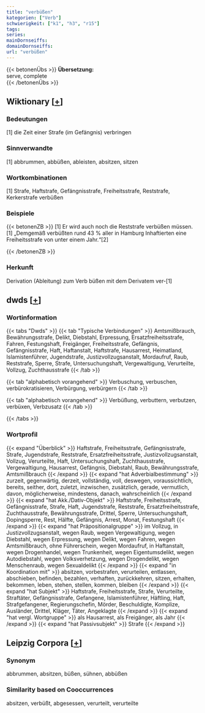 ```yaml
---
title: "verbüßen"
kategorien: ["Verb"]
schwierigkeit: ["k1", "h3", "r15"]
tags:
series:
mainDornseiffs:
domainDornseiffs:
url: "verbüßen"
---
```


{{< betonenÜbs >}}
**Übersetzung:**  
serve, complete  
{{< /betonenÜbs >}}

## Wiktionary [[+](https://de.wiktionary.org/wiki/verbüßen)]

### Bedeutungen
[1] die Zeit einer Strafe (im Gefängnis) verbringen  

### Sinnverwandte
[1] abbrummen, abbüßen, ableisten, absitzen, sitzen  

### Wortkombinationen
[1] Strafe, Haftstrafe, Gefängnisstrafe, Freiheitsstrafe, Reststrafe, Kerkerstrafe verbüßen  

### Beispiele
{{< betonenZB >}}
[1] Er wird auch noch die Reststrafe verbüßen müssen.  
[1] „Demgemäß verbüßten rund 43 % aller in Hamburg Inhaftierten eine Freiheitsstrafe von unter einem Jahr.“[2]  

{{< /betonenZB >}}
### Herkunft
Derivation (Ableitung) zum Verb büßen mit dem Derivatem ver-[1]  



## dwds [[+](https://www.dwds.de/wb/verbüßen)]

### Wortinformation
{{< tabs "Dwds" >}}
{{< tab "Typische Verbindungen" >}}
Amtsmißbrauch, Bewährungsstrafe, Delikt, Diebstahl, Erpressung, Ersatzfreiheitsstrafe, Fahren, Festungshaft, Freigänger, Freiheitsstrafe, Gefängnis, Gefängnisstrafe, Haft, Haftanstalt, Haftstrafe, Hausarrest, Heimatland, Islamistenführer, Jugendstrafe, Justizvollzugsanstalt, Mordaufruf, Raub, Reststrafe, Sperre, Strafe, Untersuchungshaft, Vergewaltigung, Verurteilte, Vollzug, Zuchthausstrafe
{{< /tab >}}

{{< tab "alphabetisch vorangehend" >}}
Verbuschung, verbuschen, verbürokratisieren, Verbürgung, verbürgern
{{< /tab >}}

{{< tab "alphabetisch vorangehend" >}}
Verbüßung, verbuttern, verbutzen, verbüxen, Verbzusatz
{{< /tab >}}

{{< /tabs >}}

### Wortprofil
{{< expand "Überblick" >}} Haftstrafe, Freiheitsstrafe, Gefängnisstrafe, Strafe, Jugendstrafe, Reststrafe, Ersatzfreiheitsstrafe, Justizvollzugsanstalt, Vollzug, Verurteilte, Haft, Untersuchungshaft, Zuchthausstrafe, Vergewaltigung, Hausarrest, Gefängnis, Diebstahl, Raub, Bewährungsstrafe, Amtsmißbrauch {{< /expand >}}
{{< expand "hat Adverbialbestimmung" >}} zurzeit, gegenwärtig, derzeit, vollständig, voll, deswegen, voraussichtlich, bereits, seither, dort, zuletzt, inzwischen, zusätzlich, gerade, vermutlich, davon, möglicherweise, mindestens, danach, wahrscheinlich {{< /expand >}}
{{< expand "hat Akk./Dativ-Objekt" >}} Haftstrafe, Freiheitsstrafe, Gefängnisstrafe, Strafe, Haft, Jugendstrafe, Reststrafe, Ersatzfreiheitsstrafe, Zuchthausstrafe, Bewährungsstrafe, Drittel, Sperre, Untersuchungshaft, Dopingsperre, Rest, Hälfte, Gefängnis, Arrest, Monat, Festungshaft {{< /expand >}}
{{< expand "hat Präpositionalgruppe" >}} im Vollzug, in Justizvollzugsanstalt, wegen Raub, wegen Vergewaltigung, wegen Diebstahl, wegen Erpressung, wegen Delikt, wegen Fahren, wegen Amtsmißbrauch, ohne Führerschein, wegen Mordaufruf, in Haftanstalt, wegen Drogenhandel, wegen Trunkenheit, wegen Eigentumsdelikt, wegen Autodiebstahl, wegen Volksverhetzung, wegen Drogendelikt, wegen Menschenraub, wegen Sexualdelikt {{< /expand >}}
{{< expand "in Koordination mit" >}} absitzen, vorbestrafen, verurteilen, entlassen, abschieben, befinden, bezahlen, verhaften, zurückkehren, sitzen, erhalten, bekommen, leben, stehen, stellen, kommen, bleiben {{< /expand >}}
{{< expand "hat Subjekt" >}} Haftstrafe, Freiheitsstrafe, Strafe, Verurteilte, Straftäter, Gefängnisstrafe, Gefangene, Islamistenführer, Häftling, Haft, Strafgefangener, Regierungschefin, Mörder, Beschuldigte, Komplize, Ausländer, Drittel, Kläger, Täter, Angeklagte {{< /expand >}}
{{< expand "hat vergl. Wortgruppe" >}} als Hausarrest, als Freigänger, als Jahr {{< /expand >}}
{{< expand "hat Passivsubjekt" >}} Strafe {{< /expand >}}

## Leipzig Corpora [[+](https://corpora.uni-leipzig.de/en/res?word=verbüßen&corpusId=deu_newscrawl-public_2018)]


### Synonym
abbrummen, absitzen, büßen, sühnen, abbüßen


### Similarity based on Cooccurrences
absitzen, verbüßt, abgesessen, verurteilt, verurteilte

